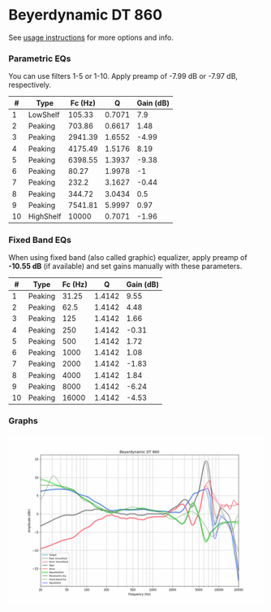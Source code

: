 # Beyerdynamic DT 860
See [usage instructions](https://github.com/jaakkopasanen/AutoEq#usage) for more options and info.

### Parametric EQs
You can use filters 1-5 or 1-10. Apply preamp of -7.99 dB or -7.97 dB, respectively.

|   # | Type      |   Fc (Hz) |      Q |   Gain (dB) |
|-----|-----------|-----------|--------|-------------|
|   1 | LowShelf  |    105.33 | 0.7071 |        7.9  |
|   2 | Peaking   |    703.86 | 0.6617 |        1.48 |
|   3 | Peaking   |   2941.39 | 1.6552 |       -4.99 |
|   4 | Peaking   |   4175.49 | 1.5176 |        8.19 |
|   5 | Peaking   |   6398.55 | 1.3937 |       -9.38 |
|   6 | Peaking   |     80.27 | 1.9978 |       -1    |
|   7 | Peaking   |    232.2  | 3.1627 |       -0.44 |
|   8 | Peaking   |    344.72 | 3.0434 |        0.5  |
|   9 | Peaking   |   7541.81 | 5.9997 |        0.97 |
|  10 | HighShelf |  10000    | 0.7071 |       -1.96 |

### Fixed Band EQs
When using fixed band (also called graphic) equalizer, apply preamp of **-10.55 dB** (if available) and set gains manually with these parameters.

|   # | Type    |   Fc (Hz) |      Q |   Gain (dB) |
|-----|---------|-----------|--------|-------------|
|   1 | Peaking |     31.25 | 1.4142 |        9.55 |
|   2 | Peaking |     62.5  | 1.4142 |        4.48 |
|   3 | Peaking |    125    | 1.4142 |        1.66 |
|   4 | Peaking |    250    | 1.4142 |       -0.31 |
|   5 | Peaking |    500    | 1.4142 |        1.72 |
|   6 | Peaking |   1000    | 1.4142 |        1.08 |
|   7 | Peaking |   2000    | 1.4142 |       -1.83 |
|   8 | Peaking |   4000    | 1.4142 |        1.84 |
|   9 | Peaking |   8000    | 1.4142 |       -6.24 |
|  10 | Peaking |  16000    | 1.4142 |       -4.53 |

### Graphs
![](./Beyerdynamic%20DT%20860.png)
